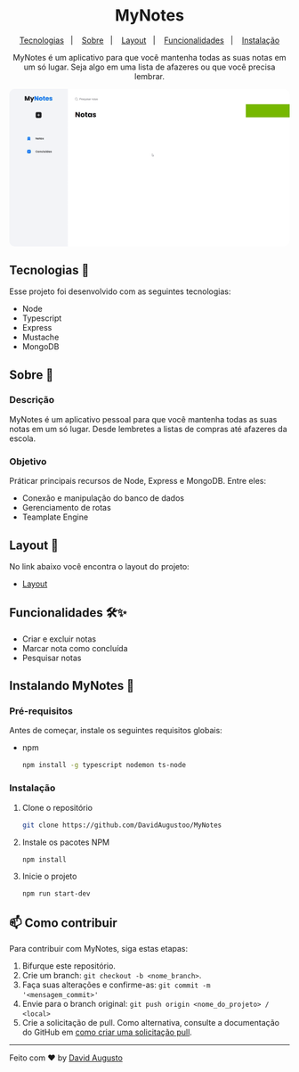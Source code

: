 <h1 align="center"> MyNotes </h1>
<p align="center">
  <a href="#tecnologias-">Tecnologias</a>&nbsp;&nbsp;&nbsp;|&nbsp;&nbsp;&nbsp;
  <a href="#sobre-">Sobre</a>&nbsp;&nbsp;&nbsp;|&nbsp;&nbsp;&nbsp;
  <a href="#layout-">Layout</a>&nbsp;&nbsp;&nbsp;|&nbsp;&nbsp;&nbsp;
  <a href="#funcionalidades-">Funcionalidades</a>&nbsp;&nbsp;&nbsp;|&nbsp;&nbsp;&nbsp;
  <a href="#instalação">Instalação</a>
</p>
<p align="center"> 
MyNotes é um aplicativo para que você mantenha todas as suas notas em um só lugar. Seja algo em uma lista de afazeres ou que você precisa lembrar.
</p>
<p align="center">
<img src="/public/images/app.gif" align="center" style="border-radius: 10px" />
</p>

## Tecnologias 🚀 
Esse projeto foi desenvolvido com as seguintes tecnologias:
- Node
- Typescript
- Express
- Mustache
- MongoDB

## Sobre 📖


### Descrição
MyNotes é um aplicativo pessoal para que você mantenha todas as suas notas em um só lugar. Desde lembretes a listas de compras até afazeres da escola.


### Objetivo
Práticar principais recursos de Node, Express e MongoDB. Entre eles:

- Conexão e manipulação do banco de dados
- Gerenciamento de rotas
- Teamplate Engine


##  Layout 🔖
No link abaixo você encontra o layout do projeto:
- [Layout](https://www.figma.com/file/thaeQqV5xbEVZmQNPCVf7E/MyNotes?node-id=0%3A1)

## Funcionalidades 🛠✨
- Criar e excluir notas
- Marcar nota como concluída
- Pesquisar notas


## Instalando MyNotes 🚀

### Pré-requisitos

Antes de começar, instale os seguintes requisitos globais:

* npm
  ```sh
  npm install -g typescript nodemon ts-node
  ```

### Instalação

1. Clone o repositório
   ```sh
   git clone https://github.com/DavidAugustoo/MyNotes
   ```
2. Instale os pacotes NPM
   ```sh
   npm install
   ```
3. Inicie o projeto
   ```sh
   npm run start-dev
   ```


## 📫 Como contribuir
<!---Se o seu README for longo ou se você tiver algum processo ou etapas específicas que deseja que os contribuidores sigam, considere a criação de um arquivo CONTRIBUTING.md separado--->
Para contribuir com MyNotes, siga estas etapas:
1. Bifurque este repositório.
2. Crie um branch: `git checkout -b <nome_branch>`.
3. Faça suas alterações e confirme-as: `git commit -m '<mensagem_commit>'`
4. Envie para o branch original: `git push origin <nome_do_projeto> / <local>`
5. Crie a solicitação de pull.
Como alternativa, consulte a documentação do GitHub em [como criar uma solicitação pull](https://help.github.com/en/github/collaborating-with-issues-and-pull-requests/creating-a-pull-request).
---
Feito com ♥ by [David Augusto](https://github.com/DavidAugustoo)